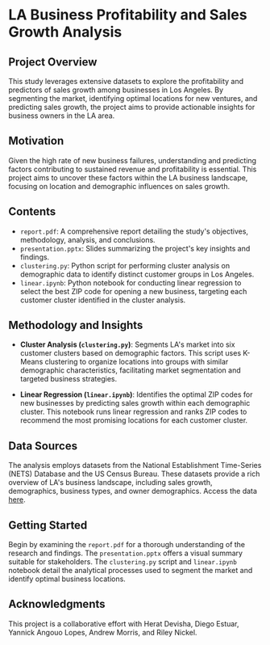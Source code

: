 # LA Business Profitability and Sales Growth Analysis

## Project Overview
This study leverages extensive datasets to explore the profitability and predictors of sales growth among businesses in Los Angeles. By segmenting the market, identifying optimal locations for new ventures, and predicting sales growth, the project aims to provide actionable insights for business owners in the LA area.

## Motivation
Given the high rate of new business failures, understanding and predicting factors contributing to sustained revenue and profitability is essential. This project aims to uncover these factors within the LA business landscape, focusing on location and demographic influences on sales growth.

## Contents
- `report.pdf`: A comprehensive report detailing the study's objectives, methodology, analysis, and conclusions.
- `presentation.pptx`: Slides summarizing the project's key insights and findings.
- `clustering.py`: Python script for performing cluster analysis on demographic data to identify distinct customer groups in Los Angeles.
- `linear.ipynb`: Python notebook for conducting linear regression to select the best ZIP code for opening a new business, targeting each customer cluster identified in the cluster analysis.

## Methodology and Insights
- **Cluster Analysis (`clustering.py`)**: Segments LA's market into six customer clusters based on demographic factors. This script uses K-Means clustering to organize locations into groups with similar demographic characteristics, facilitating market segmentation and targeted business strategies.
  
- **Linear Regression (`linear.ipynb`)**: Identifies the optimal ZIP codes for new businesses by predicting sales growth within each demographic cluster. This notebook runs linear regression and ranks ZIP codes to recommend the most promising locations for each customer cluster.

## Data Sources
The analysis employs datasets from the National Establishment Time-Series (NETS) Database and the US Census Bureau. These datasets provide a rich overview of LA's business landscape, including sales growth, demographics, business types, and owner demographics. Access the data [here](https://drive.google.com/drive/folders/1Lyi41lCyKckC5rGJWTYF9v9PkRiSy_n7?usp=sharing).

<!-- ## Key Skills and Tools
- **Python for Data Science**: Demonstrated proficiency in data cleaning, preprocessing, and analysis using Python, with libraries such as pandas, sklearn, and statsmodels.
- **Statistical Analysis**: Applied cluster analysis and linear regression techniques to uncover patterns and predict sales growth, showcasing the ability to derive actionable insights from complex datasets.
- **Visualization**: Utilized PCA for cluster visualization and seaborn for plotting, enhancing the interpretability of the clustering results. -->

## Getting Started
Begin by examining the `report.pdf` for a thorough understanding of the research and findings. The `presentation.pptx` offers a visual summary suitable for stakeholders. The `clustering.py` script and `linear.ipynb` notebook detail the analytical processes used to segment the market and identify optimal business locations.

## Acknowledgments
This project is a collaborative effort with Herat Devisha, Diego Estuar, Yannick Angouo Lopes, Andrew Morris, and Riley Nickel.
